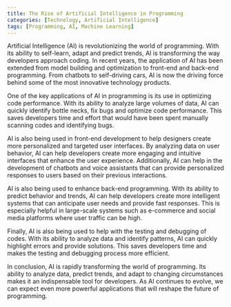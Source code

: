```yaml
---
title: The Rise of Artificial Intelligence in Programming
categories: [Technology, Artificial Intelligence]
tags: [Programming, AI, Machine Learning]
---
```


Artificial Intelligence (AI) is revolutionizing the world of programming. With its ability to self-learn, adapt and predict trends, AI is transforming the way developers approach coding. In recent years, the application of AI has been extended from model building and optimization to front-end and back-end programming. From chatbots to self-driving cars, AI is now the driving force behind some of the most innovative technology products.

One of the key applications of AI in programming is its use in optimizing code performance. With its ability to analyze large volumes of data, AI can quickly identify bottle necks, fix bugs and optimize code performance. This saves developers time and effort that would have been spent manually scanning codes and identifying bugs.

AI is also being used in front-end development to help designers create more personalized and targeted user interfaces. By analyzing data on user behavior, AI can help developers create more engaging and intuitive interfaces that enhance the user experience. Additionally, AI can help in the development of chatbots and voice assistants that can provide personalized responses to users based on their previous interactions.

AI is also being used to enhance back-end programming. With its ability to predict behavior and trends, AI can help developers create more intelligent systems that can anticipate user needs and provide fast responses. This is especially helpful in large-scale systems such as e-commerce and social media platforms where user traffic can be high.

Finally, AI is also being used to help with the testing and debugging of codes. With its ability to analyze data and identify patterns, AI can quickly highlight errors and provide solutions. This saves developers time and makes the testing and debugging process more efficient.

In conclusion, AI is rapidly transforming the world of programming. Its ability to analyze data, predict trends, and adapt to changing circumstances makes it an indispensable tool for developers. As AI continues to evolve, we can expect even more powerful applications that will reshape the future of programming.